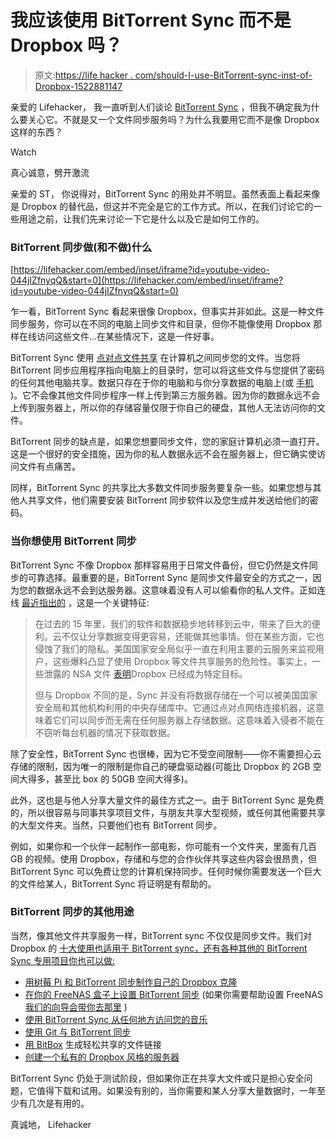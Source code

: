 # 我应该使用 BitTorrent Sync 而不是 Dropbox 吗？

> 原文:[https://life hacker . com/should-I-use-BitTorrent-sync-inst-of-Dropbox-1522881147](https://lifehacker.com/should-i-use-bittorrent-sync-instead-of-dropbox-1522881147)

亲爱的 Lifehacker，
我一直听到人们谈论 [BitTorrent Sync](https://lifehacker.com/bittorrent-sync-keeps-your-files-in-sync-skips-the-ins-478810621) ，但我不确定我为什么要关心它。不就是又一个文件同步服务吗？为什么我要用它而不是像 Dropbox 这样的东西？

Watch

真心诚意，劈开激流

亲爱的 ST，
你说得对，BitTorrent Sync 的用处并不明显。虽然表面上看起来像是 Dropbox 的替代品，但这并不完全是它的工作方式。所以，在我们讨论它的一些用途之前，让我们先来讨论一下它是什么以及它是如何工作的。

### BitTorrent 同步做(和不做)什么

 [https://lifehacker.com/embed/inset/iframe?id=youtube-video-044jIZfnyqQ&start=0](https://lifehacker.com/embed/inset/iframe?id=youtube-video-044jIZfnyqQ&start=0) 

乍一看，BitTorrent Sync 看起来很像 Dropbox，但事实并非如此。这是一种文件同步服务，你可以在不同的电脑上同步文件和目录，但你不能像使用 Dropbox 那样在线访问这些文件...在某些情况下，这是一件好事。

BitTorrent Sync 使用 [点对点文件共享](https://lifehacker.com/a-beginners-guide-to-bittorrent-285489) 在计算机之间同步您的文件。当您将 BitTorrent 同步应用程序指向电脑上的目录时，您可以将这些文件与您提供了密码的任何其他电脑共享。数据只存在于你的电脑和与你分享数据的电脑上(或 [手机](http://getsync.com/get-started/mobile) )。它不会像其他文件同步程序一样上传到第三方服务器。因为你的数据永远不会上传到服务器上，所以你的存储容量仅限于你自己的硬盘，其他人无法访问你的文件。

BitTorrent 同步的缺点是，如果您想要同步文件，您的家庭计算机必须一直打开。这是一个很好的安全措施，因为你的私人数据永远不会在服务器上，但它确实使访问文件有点痛苦。

同样，BitTorrent Sync 的共享比大多数文件同步服务要复杂一些。如果您想与其他人共享文件，他们需要安装 BitTorrent 同步软件以及您生成并发送给他们的密码。

### 当你想使用 BitTorrent 同步

BitTorrent Sync 不像 Dropbox 那样容易用于日常文件备份，但它仍然是文件同步的可靠选择。最重要的是，BitTorrent Sync 是同步文件最安全的方式之一，因为您的数据永远不会到达服务器。这意味着没有人可以偷看你的私人文件。正如连线 [最近指出的](http://www.wired.com/business/2014/02/bittorrent-sync/) ，这是一个关键特征:

> 在过去的 15 年里，我们的软件和数据稳步地转移到云中，带来了巨大的便利。云不仅让分享数据变得更容易，还能做其他事情。但在某些方面，它也侵蚀了我们的隐私。美国国家安全局似乎一直在利用主要的云服务来监视用户，这些爆料凸显了使用 Dropbox 等文件共享服务的危险性。事实上，一些泄露的 NSA 文件 [表明](http://www.theguardian.com/world/2013/jun/06/us-tech-giants-nsa-data)Dropbox 已经成为特定目标。
> 
> 但与 Dropbox 不同的是，Sync 并没有将数据存储在一个可以被美国国家安全局和其他机构利用的中央存储库中。它通过点对点网络连接机器，这意味着它们可以同步而无需在任何服务器上存储数据。这意味着入侵者不能在不窃听每台机器的情况下获取数据。

除了安全性，BitTorrent Sync 也很棒，因为它不受空间限制——你不需要担心云存储的限制，因为唯一的限制是你自己的硬盘驱动器(可能比 Dropbox 的 2GB 空间大得多，甚至比 box 的 50GB 空间大得多)。

此外，这也是与他人分享大量文件的最佳方式之一。由于 BitTorrent Sync 是免费的，所以很容易与同事共享项目文件，与朋友共享大型视频，或任何其他需要共享的大型文件夹。当然，只要他们也有 BitTorrent 同步。

例如，如果你和一个伙伴一起制作一部电影，你可能有一个文件夹，里面有几百 GB 的视频。使用 Dropbox，存储和与您的合作伙伴共享这些内容会很昂贵，但 BitTorrent Sync 可以免费让您的计算机保持同步。任何时候你需要发送一个巨大的文件给某人，BitTorrent Sync 将证明是有帮助的。

### BitTorrent 同步的其他用途

当然，像其他文件共享服务一样，BitTorrent sync 不仅仅是同步文件。我们对 Dropbox 的 [十大使用也适用于 BitTorrent sync，还有各种其他的 BitTorrent Sync 专用项目你也可以做:](https://lifehacker.com/top-10-clever-uses-for-dropbox-5933884)

*   [用树莓 Pi 和 BitTorrent 同步制作自己的 Dropbox 克隆](http://lifehacker.com/roll-your-own-dropbox-clone-with-a-raspberry-pi-and-bit-1177788866)
*   [在你的 FreeNAS 盒子上设置 BitTorrent 同步](http://blog.bittorrent.com/2014/02/11/sync-hacks-how-to-set-up-freenas-with-bittorrent-sync-using-a-plugin/) (如果你需要帮助设置 FreeNAS [我们的向导会带你去那里](http://lifehacker.com/turn-an-old-computer-into-a-do-anything-home-server-wit-510023147) )
*   [使用 BitTorrent Sync 从任何地方访问您的音乐](http://evolver.fm/2014/01/15/how-to-play-your-music-downloads-from-anywhere/)
*   [使用 Git 与 BitTorrent 同步](http://octodecillion.com/blog/using-git-with-bittorrent-sync/)
*   [用 BitBox](http://blog.bittorrent.com/2013/12/03/sync-hacks-bitbox-generates-unique-url-for-your-sync-files-built-on-sync-api/#more-3280) 生成轻松共享的文件链接
*   [创建一个私有的 Dropbox 风格的服务器](http://igaret.com/tutorials/create-dropbox-file-host-using-bittorrent-sync)

BitTorrent Sync 仍处于测试阶段，但如果你正在共享大文件或只是担心安全问题，它值得下载和试用。如果没有别的，当你需要和某人分享大量数据时，一年至少有几次是有用的。

真诚地，
Lifehacker